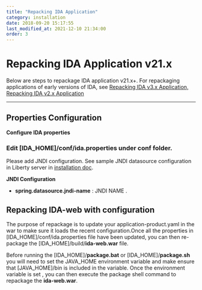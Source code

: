```yaml
---
title: "Repacking IDA Application"
category: installation
date: 2018-09-20 15:17:55
last_modified_at: 2021-12-10 21:34:00
order: 3
---
```


# Repacking IDA Application v21.x
Below are steps to repackage IDA application v21.x+. For repackaging applications of early versions of IDA, see [Repacking IDA v3.x Application, Repacking IDA v2.x Application](http://127.0.0.1:4000/IDA-doc/references/references-ida-repacking-early-version.html)

***


## Properties Configuration

**Configure IDA properties** 

### Edit [IDA_HOME]/conf/**ida.properties** under **conf** folder. 

Please add JNDI configuration. See sample JNDI datasource configuration in Liberty server in [installation doc](https://sdc-china.github.io/IDA-doc/installation/installation-ida-installing.html#installing-on-liberty).

**JNDI Configuration**

*  **spring.datasource.jndi-name** : JNDI NAME
.

## Repacking IDA-web with configuration

The purpose of repackage  is to update your application-product.yaml in the war to make sure it loads the recent configuration.Once all the properties in [IDA_HOME]/conf/ida.properties file have been updated, you can then re-package the [IDA_HOME]/build/**ida-web.war** file.  

Before running the [IDA_HOME]/**package.bat** or [IDA_HOME]/**package.sh** you will need to set the JAVA_HOME environment variable and make ensure that [JAVA_HOME]/bin is included in the variable.  Once the environment variable is set , you can then execute the package shell command to repackage the **ida-web.war**.
